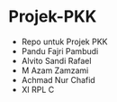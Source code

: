 # Projek-PKK
- Repo untuk Projek PKK
- Pandu Fajri Pambudi
- Alvito Sandi Rafael
- M Azam Zamzami
- Achmad Nur Chafid
- XI RPL C
